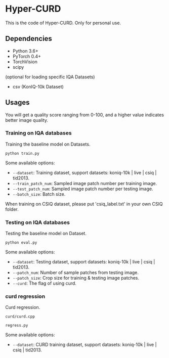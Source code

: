 # Hyper-CURD

This is the code of Hyper-CURD. Only for personal use.

## Dependencies

- Python 3.6+
- PyTorch 0.4+
- TorchVision
- scipy

(optional for loading specific IQA Datasets)
- csv (KonIQ-10k Dataset)

## Usages

You will get a quality score ranging from 0-100, and a higher value indicates better image quality.

### Training on IQA databases

Training the baseline model on Datasets.

```
python train.py
```

Some available options:
* `--dataset`: Training dataset, support datasets: koniq-10k | live | csiq | tid2013.
* `--train_patch_num`: Sampled image patch number per training image.
* `--test_patch_num`: Sampled image patch number per testing image.
* `--batch_size`: Batch size.

When training on CSIQ dataset, please put 'csiq_label.txt' in your own CSIQ folder.

### Testing on IQA databases

Testing the baseline model on Dataset.

```
python eval.py
```

Some available options:
* `--dataset`: Testing dataset, support datasets:  koniq-10k | live | csiq | tid2013.
* `--patch_num`: Number of sample patches from testing image.
* `--patch_size`: Crop size for training & testing image patches.
* `--curd`: The flag of using curd.

### curd regression

Curd regression.

```
curd/curd.cpp

regress.py
```

Some available options:
* `--dataset`: CURD training dataset, support datasets:  koniq-10k | live | csiq | tid2013.